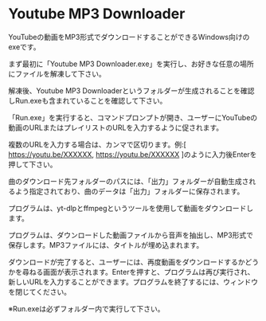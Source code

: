 # Youtube MP3 Downloader

YouTubeの動画をMP3形式でダウンロードすることができるWindows向けのexeです。

まず最初に「Youtube MP3 Downloader.exe」を実行し、お好きな任意の場所にファイルを解凍して下さい。

解凍後、Youtube MP3 Downloaderというフォルダーが生成されることを確認しRun.exeも含まれていることを確認して下さい。

「Run.exe」を実行すると、コマンドプロンプトが開き、ユーザーにYouTubeの動画のURLまたはプレイリストのURLを入力するように促されます。

複数のURLを入力する場合は、カンマで区切ります。例:[ https://youtu.be/XXXXXX, https://youtu.be/XXXXXX ]のように入力後Enterを押して下さい。

曲のダウンロード先フォルダーのパスには、「出力」フォルダーが自動生成されるよう指定されており、曲のデータは「出力」フォルダーに保存されます。

プログラムは、yt-dlpとffmpegというツールを使用して動画をダウンロードします。

プログラムは、ダウンロードした動画ファイルから音声を抽出し、MP3形式で保存します。MP3ファイルには、タイトルが埋め込まれます。

ダウンロードが完了すると、ユーザーには、再度動画をダウンロードするかどうかを尋ねる画面が表示されます。Enterを押すと、プログラムは再び実行され、新しいURLを入力することができます。プログラムを終了するには、ウィンドウを閉じてください。


※Run.exeは必ずフォルダー内で実行して下さい。